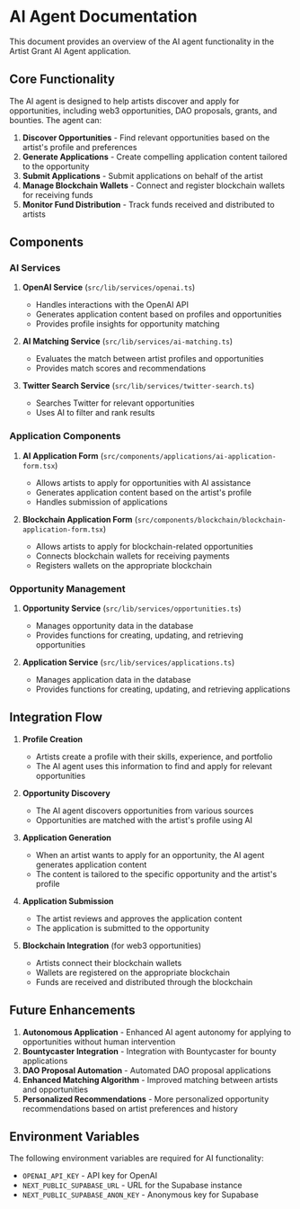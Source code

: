 # AI Agent Documentation

This document provides an overview of the AI agent functionality in the Artist Grant AI Agent application.

## Core Functionality

The AI agent is designed to help artists discover and apply for opportunities, including web3 opportunities, DAO proposals, grants, and bounties. The agent can:

1. **Discover Opportunities** - Find relevant opportunities based on the artist's profile and preferences
2. **Generate Applications** - Create compelling application content tailored to the opportunity
3. **Submit Applications** - Submit applications on behalf of the artist
4. **Manage Blockchain Wallets** - Connect and register blockchain wallets for receiving funds
5. **Monitor Fund Distribution** - Track funds received and distributed to artists

## Components

### AI Services

1. **OpenAI Service** (`src/lib/services/openai.ts`)
   - Handles interactions with the OpenAI API
   - Generates application content based on profiles and opportunities
   - Provides profile insights for opportunity matching

2. **AI Matching Service** (`src/lib/services/ai-matching.ts`)
   - Evaluates the match between artist profiles and opportunities
   - Provides match scores and recommendations

3. **Twitter Search Service** (`src/lib/services/twitter-search.ts`)
   - Searches Twitter for relevant opportunities
   - Uses AI to filter and rank results

### Application Components

1. **AI Application Form** (`src/components/applications/ai-application-form.tsx`)
   - Allows artists to apply for opportunities with AI assistance
   - Generates application content based on the artist's profile
   - Handles submission of applications

2. **Blockchain Application Form** (`src/components/blockchain/blockchain-application-form.tsx`)
   - Allows artists to apply for blockchain-related opportunities
   - Connects blockchain wallets for receiving payments
   - Registers wallets on the appropriate blockchain

### Opportunity Management

1. **Opportunity Service** (`src/lib/services/opportunities.ts`)
   - Manages opportunity data in the database
   - Provides functions for creating, updating, and retrieving opportunities

2. **Application Service** (`src/lib/services/applications.ts`)
   - Manages application data in the database
   - Provides functions for creating, updating, and retrieving applications

## Integration Flow

1. **Profile Creation**
   - Artists create a profile with their skills, experience, and portfolio
   - The AI agent uses this information to find and apply for relevant opportunities

2. **Opportunity Discovery**
   - The AI agent discovers opportunities from various sources
   - Opportunities are matched with the artist's profile using AI

3. **Application Generation**
   - When an artist wants to apply for an opportunity, the AI agent generates application content
   - The content is tailored to the specific opportunity and the artist's profile

4. **Application Submission**
   - The artist reviews and approves the application content
   - The application is submitted to the opportunity

5. **Blockchain Integration** (for web3 opportunities)
   - Artists connect their blockchain wallets
   - Wallets are registered on the appropriate blockchain
   - Funds are received and distributed through the blockchain

## Future Enhancements

1. **Autonomous Application** - Enhanced AI agent autonomy for applying to opportunities without human intervention
2. **Bountycaster Integration** - Integration with Bountycaster for bounty applications
3. **DAO Proposal Automation** - Automated DAO proposal applications
4. **Enhanced Matching Algorithm** - Improved matching between artists and opportunities
5. **Personalized Recommendations** - More personalized opportunity recommendations based on artist preferences and history

## Environment Variables

The following environment variables are required for AI functionality:

- `OPENAI_API_KEY` - API key for OpenAI
- `NEXT_PUBLIC_SUPABASE_URL` - URL for the Supabase instance
- `NEXT_PUBLIC_SUPABASE_ANON_KEY` - Anonymous key for Supabase 